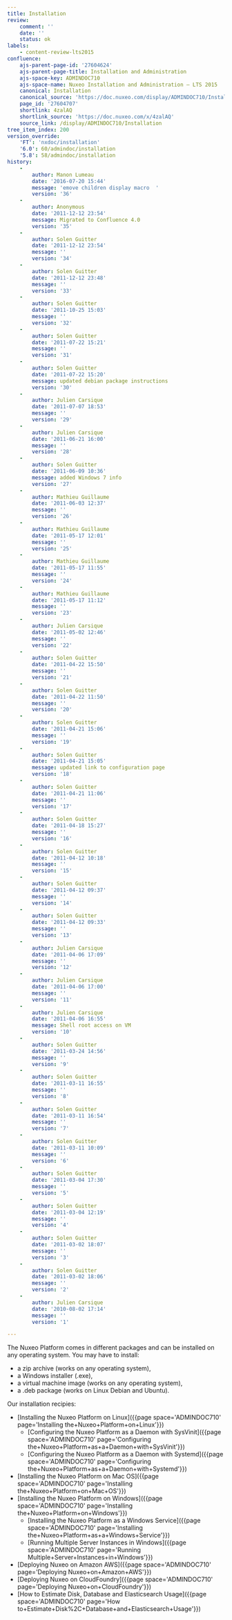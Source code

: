 ```yaml
---
title: Installation
review:
    comment: ''
    date: ''
    status: ok
labels:
    - content-review-lts2015
confluence:
    ajs-parent-page-id: '27604624'
    ajs-parent-page-title: Installation and Administration
    ajs-space-key: ADMINDOC710
    ajs-space-name: Nuxeo Installation and Administration — LTS 2015
    canonical: Installation
    canonical_source: 'https://doc.nuxeo.com/display/ADMINDOC710/Installation'
    page_id: '27604707'
    shortlink: 4zalAQ
    shortlink_source: 'https://doc.nuxeo.com/x/4zalAQ'
    source_link: /display/ADMINDOC710/Installation
tree_item_index: 200
version_override:
    'FT': 'nxdoc/installation'
    '6.0': 60/admindoc/installation
    '5.8': 58/admindoc/installation
history:
    -
        author: Manon Lumeau
        date: '2016-07-20 15:44'
        message: 'emove children display macro  '
        version: '36'
    -
        author: Anonymous
        date: '2011-12-12 23:54'
        message: Migrated to Confluence 4.0
        version: '35'
    -
        author: Solen Guitter
        date: '2011-12-12 23:54'
        message: ''
        version: '34'
    -
        author: Solen Guitter
        date: '2011-12-12 23:48'
        message: ''
        version: '33'
    -
        author: Solen Guitter
        date: '2011-10-25 15:03'
        message: ''
        version: '32'
    -
        author: Solen Guitter
        date: '2011-07-22 15:21'
        message: ''
        version: '31'
    -
        author: Solen Guitter
        date: '2011-07-22 15:20'
        message: updated debian package instructions
        version: '30'
    -
        author: Julien Carsique
        date: '2011-07-07 18:53'
        message: ''
        version: '29'
    -
        author: Julien Carsique
        date: '2011-06-21 16:00'
        message: ''
        version: '28'
    -
        author: Solen Guitter
        date: '2011-06-09 10:36'
        message: added Windows 7 info
        version: '27'
    -
        author: Mathieu Guillaume
        date: '2011-06-03 12:37'
        message: ''
        version: '26'
    -
        author: Mathieu Guillaume
        date: '2011-05-17 12:01'
        message: ''
        version: '25'
    -
        author: Mathieu Guillaume
        date: '2011-05-17 11:55'
        message: ''
        version: '24'
    -
        author: Mathieu Guillaume
        date: '2011-05-17 11:12'
        message: ''
        version: '23'
    -
        author: Julien Carsique
        date: '2011-05-02 12:46'
        message: ''
        version: '22'
    -
        author: Solen Guitter
        date: '2011-04-22 15:50'
        message: ''
        version: '21'
    -
        author: Solen Guitter
        date: '2011-04-22 11:50'
        message: ''
        version: '20'
    -
        author: Solen Guitter
        date: '2011-04-21 15:06'
        message: ''
        version: '19'
    -
        author: Solen Guitter
        date: '2011-04-21 15:05'
        message: updated link to configuration page
        version: '18'
    -
        author: Solen Guitter
        date: '2011-04-21 11:06'
        message: ''
        version: '17'
    -
        author: Solen Guitter
        date: '2011-04-18 15:27'
        message: ''
        version: '16'
    -
        author: Solen Guitter
        date: '2011-04-12 10:18'
        message: ''
        version: '15'
    -
        author: Solen Guitter
        date: '2011-04-12 09:37'
        message: ''
        version: '14'
    -
        author: Solen Guitter
        date: '2011-04-12 09:33'
        message: ''
        version: '13'
    -
        author: Julien Carsique
        date: '2011-04-06 17:09'
        message: ''
        version: '12'
    -
        author: Julien Carsique
        date: '2011-04-06 17:00'
        message: ''
        version: '11'
    -
        author: Julien Carsique
        date: '2011-04-06 16:55'
        message: Shell root access on VM
        version: '10'
    -
        author: Solen Guitter
        date: '2011-03-24 14:56'
        message: ''
        version: '9'
    -
        author: Solen Guitter
        date: '2011-03-11 16:55'
        message: ''
        version: '8'
    -
        author: Solen Guitter
        date: '2011-03-11 16:54'
        message: ''
        version: '7'
    -
        author: Solen Guitter
        date: '2011-03-11 10:09'
        message: ''
        version: '6'
    -
        author: Solen Guitter
        date: '2011-03-04 17:30'
        message: ''
        version: '5'
    -
        author: Solen Guitter
        date: '2011-03-04 12:19'
        message: ''
        version: '4'
    -
        author: Solen Guitter
        date: '2011-03-02 18:07'
        message: ''
        version: '3'
    -
        author: Solen Guitter
        date: '2011-03-02 18:06'
        message: ''
        version: '2'
    -
        author: Julien Carsique
        date: '2010-08-02 17:14'
        message: ''
        version: '1'

---
```

The Nuxeo Platform comes in different packages and can be installed on any operating system. You may have to install:

*   a zip archive (works on any operating system),
*   a Windows installer (.exe),
*   a virtual machine image (works on any operating system),
*   a .deb package (works on Linux Debian and Ubuntu).

Our installation recipies:

*   [Installing the Nuxeo Platform on Linux]({{page space='ADMINDOC710' page='Installing the+Nuxeo+Platform+on+Linux'}})
    *   [Configuring the Nuxeo Platform as a Daemon with SysVinit]({{page space='ADMINDOC710' page='Configuring the+Nuxeo+Platform+as+a+Daemon+with+SysVinit'}})
    *   [Configuring the Nuxeo Platform as a Daemon with Systemd]({{page space='ADMINDOC710' page='Configuring the+Nuxeo+Platform+as+a+Daemon+with+Systemd'}})
*   [Installing the Nuxeo Platform on Mac OS]({{page space='ADMINDOC710' page='Installing the+Nuxeo+Platform+on+Mac+OS'}})
*   [Installing the Nuxeo Platform on Windows]({{page space='ADMINDOC710' page='Installing the+Nuxeo+Platform+on+Windows'}})
    *   [Installing the Nuxeo Platform as a Windows Service]({{page space='ADMINDOC710' page='Installing the+Nuxeo+Platform+as+a+Windows+Service'}})
    *   [Running Multiple Server Instances in Windows]({{page space='ADMINDOC710' page='Running Multiple+Server+Instances+in+Windows'}})
*   [Deploying Nuxeo on Amazon AWS]({{page space='ADMINDOC710' page='Deploying Nuxeo+on+Amazon+AWS'}})
*   [Deploying Nuxeo on CloudFoundry]({{page space='ADMINDOC710' page='Deploying Nuxeo+on+CloudFoundry'}})
*   [How to Estimate Disk, Database and Elasticsearch Usage]({{page space='ADMINDOC710' page='How to+Estimate+Disk%2C+Database+and+Elasticsearch+Usage'}})
